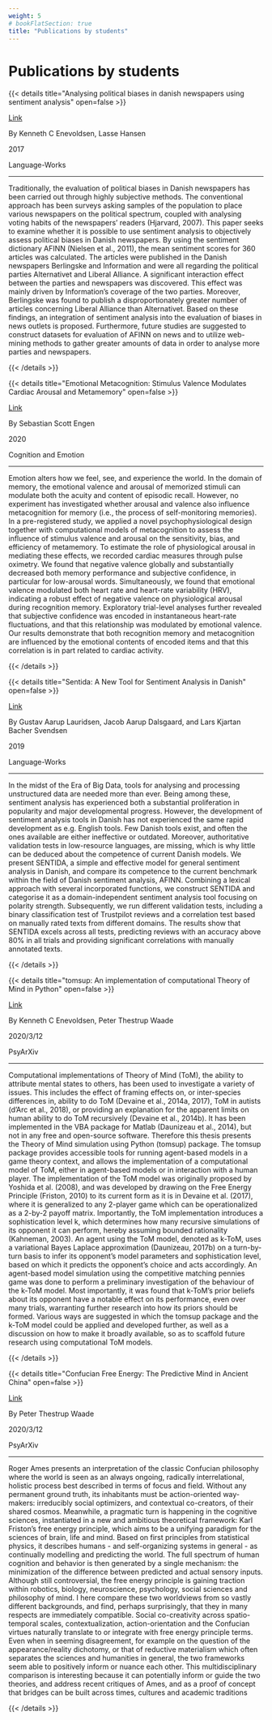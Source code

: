 ```yaml
---
weight: 5
# bookFlatSection: true
title: "Publications by students"
---
```


# Publications by students

{{< details title="Analysing political biases in danish newspapers using sentiment analysis" open=false >}}

[Link](https://scholar.google.com/scholar_url?url=https://tidsskrift.dk/lwo/article/download/96014/144867&hl=en&sa=T&oi=gsb-ggp&ct=res&cd=0&d=2279512725675791152&ei=3tOyXsmsGoKjmAHUgZog&scisig=AAGBfm202bfEtQXNMRBMZYZXlJ328XpNUw)

By Kenneth C Enevoldsen, Lasse Hansen

2017

Language-Works

---

Traditionally, the evaluation of political biases in Danish newspapers has been carried out through
highly subjective methods. The conventional approach has been surveys asking samples of the
population to place various newspapers on the political spectrum, coupled with analysing voting
habits of the newspapers’ readers (Hjarvard, 2007). This paper seeks to examine whether it is
possible to use sentiment analysis to objectively assess political biases in Danish newspapers. By
using the sentiment dictionary AFINN (Nielsen et al., 2011), the mean sentiment scores for 360
articles was calculated. The articles were published in the Danish newspapers Berlingske and
Information and were all regarding the political parties Alternativet and Liberal Alliance. A
significant interaction effect between the parties and newspapers was discovered. This effect was
mainly driven by Information’s coverage of the two parties. Moreover, Berlingske was found to
publish a disproportionately greater number of articles concerning Liberal Alliance than
Alternativet. Based on these findings, an integration of sentiment analysis into the evaluation of
biases in news outlets is proposed. Furthermore, future studies are suggested to construct datasets
for evaluation of AFINN on news and to utilize web-mining methods to gather greater amounts of
data in order to analyse more parties and newspapers.

{{< /details >}}

{{< details title="Emotional Metacognition: Stimulus Valence Modulates Cardiac Arousal and Metamemory" open=false >}}

[Link](https://www.biorxiv.org/content/10.1101/2020.06.10.144428v1.full)

By Sebastian Scott Engen

2020

Cognition and Emotion

---

Emotion alters how we feel, see, and experience the world. In the domain of memory, the emotional valence and arousal of memorized stimuli can modulate both the acuity and content of episodic recall. However, no experiment has investigated whether arousal and valence also influence metacognition for memory (i.e., the process of self-monitoring memories). In a pre-registered study, we applied a novel psychophysiological design together with computational models of metacognition to assess the influence of stimulus valence and arousal on the sensitivity, bias, and efficiency of metamemory. To estimate the role of physiological arousal in mediating these effects, we recorded cardiac measures through pulse oximetry. We found that negative valence globally and substantially decreased both memory performance and subjective confidence, in particular for low-arousal words. Simultaneously, we found that emotional valence modulated both heart rate and heart-rate variability (HRV), indicating a robust effect of negative valence on physiological arousal during recognition memory. Exploratory trial-level analyses further revealed that subjective confidence was encoded in instantaneous heart-rate fluctuations, and that this relationship was modulated by emotional valence. Our results demonstrate that both recognition memory and metacognition are influenced by the emotional contents of encoded items and that this correlation is in part related to cardiac activity.

{{< /details >}}

{{< details title="Sentida: A New Tool for Sentiment Analysis in Danish" open=false >}}

[Link](https://tidsskrift.dk/lwo/article/view/115711)

By Gustav Aarup Lauridsen, Jacob Aarup Dalsgaard, and
Lars Kjartan Bacher Svendsen

2019

Language-Works

---

In the midst of the Era of Big Data, tools for analysing and
processing unstructured data are needed more than ever. Being among
these, sentiment analysis has experienced both a substantial
proliferation in popularity and major developmental progress. However,
the development of sentiment analysis tools in Danish has not
experienced the same rapid development as e.g. English tools. Few
Danish tools exist, and often the ones available are either
ineffective or outdated. Moreover, authoritative validation tests in
low-resource languages, are missing, which is why little can be
deduced about the competence of current Danish models. We present
SENTIDA, a simple and effective model for general sentiment analysis
in Danish, and compare its competence to the current benchmark within
the field of Danish sentiment analysis, AFINN. Combining a lexical
approach with several incorporated functions, we construct SENTIDA and
categorise it as a domain-independent sentiment analysis tool focusing
on polarity strength. Subsequently, we run different validation tests,
including a binary classification test of Trustpilot reviews and a
correlation test based on manually rated texts from different domains.
The results show that SENTIDA excels across all tests, predicting
reviews with an accuracy above 80% in all trials and providing
significant correlations with manually annotated texts.

{{< /details >}}

{{< details title="tomsup: An implementation of computational Theory of Mind in Python" open=false >}}

[Link](https://psyarxiv.com/zcgkv/download)

By Kenneth C Enevoldsen, Peter Thestrup Waade

2020/3/12

PsyArXiv

---

Computational implementations of Theory of Mind (ToM), the ability to attribute mental states to others, has been
used to investigate a variety of issues. This includes the effect of framing effects on, or inter-species differences
in, ability to do ToM (Devaine et al., 2014a, 2017), ToM in autists (d’Arc et al., 2018), or providing an explanation
for the apparent limits on human ability to do ToM recursively (Devaine et al., 2014b). It has been implemented in
the VBA package for Matlab (Daunizeau et al., 2014), but not in any free and open-source software. Therefore this
thesis presents the Theory of Mind simulation using Python (tomsup) package.
The tomsup package provides accessible tools for running agent-based models in a game theory context, and
allows the implementation of a computational model of ToM, either in agent-based models or in interaction with
a human player. The implementation of the ToM model was originally proposed by Yoshida et al. (2008), and
was developed by drawing on the Free Energy Principle (Friston, 2010) to its current form as it is in Devaine
et al. (2017), where it is generalized to any 2-player game which can be operationalized as a 2-by-2 payoff matrix.
Importantly, the ToM implementation introduces a sophistication level k, which determines how many recursive
simulations of its opponent it can perform, hereby assuming bounded rationality (Kahneman, 2003). An agent
using the ToM model, denoted as k-ToM, uses a variational Bayes Laplace approximation (Daunizeau, 2017b) on a
turn-by-turn basis to infer its opponent’s model parameters and sophistication level, based on which it predicts the
opponent’s choice and acts accordingly.
An agent-based model simulation using the competitive matching pennies game was done to perform a preliminary investigation of the behaviour of the k-ToM model. Most importantly, it was found that k-ToM’s prior beliefs
about its opponent have a notable effect on its performance, even over many trials, warranting further research into
how its priors should be formed. Various ways are suggested in which the tomsup package and the k-ToM model
could be applied and developed further, as well as a discussion on how to make it broadly available, so as to scaffold
future research using computational ToM models.

{{< /details >}}

{{< details title="Confucian Free Energy: The Predictive Mind in Ancient China" open=false >}}

[Link](https://psyarxiv.com/zm245/download)

By Peter Thestrup Waade

2020/3/12

PsyArXiv

---

Roger Ames presents an interpretation of the classic Confucian philosophy where the world is
seen as an always ongoing, radically interrelational, holistic process best described in terms of focus
and field. Without any permanent ground truth, its inhabitants must be action-oriented way-makers:
irreducibly social optimizers, and contextual co-creators, of their shared cosmos. Meanwhile, a pragmatic turn is happening in the cognitive sciences, instantiated in a new and ambitious theoretical
framework: Karl Friston’s free energy principle, which aims to be a unifying paradigm for the sciences of brain, life and mind. Based on first principles from statistical physics, it describes humans - and self-organizing systems in general - as continually modelling and predicting the world. The
full spectrum of human cognition and behavior is then generated by a single mechanism: the minimization of the difference between predicted and actual sensory inputs. Although still controversial,
the free energy principle is gaining traction within robotics, biology, neuroscience, psychology, social sciences and philosophy of mind. I here compare these two worldviews from so vastly different
backgrounds, and find, perhaps surprisingly, that they in many respects are immediately compatible. Social co-creativity across spatio-temporal scales, contextualization, action-orientation and the
Confucian virtues naturally translate to or integrate with free energy principle terms. Even when in
seeming disagreement, for example on the question of the appearance/reality dichotomy, or that of
reductive materialism which often separates the sciences and humanities in general, the two frameworks seem able to positively inform or nuance each other. This multidisciplinary comparison is
interesting because it can potentially inform or guide the two theories, and address recent critiques
of Ames, and as a proof of concept that bridges can be built across times, cultures and academic
traditions

{{< /details >}}
